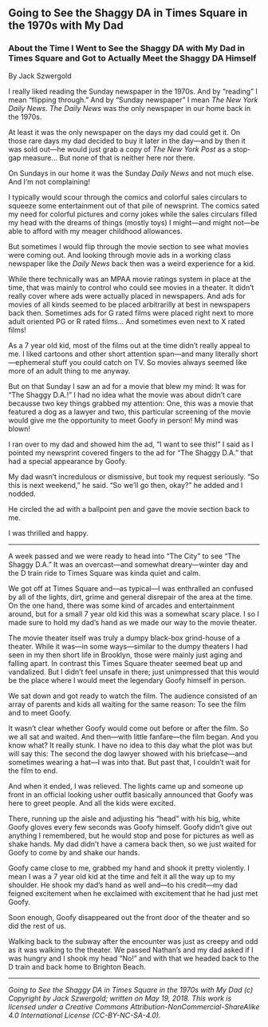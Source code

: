 ## Going to See the Shaggy DA in Times Square in the 1970s with My Dad
### About the Time I Went to See the Shaggy DA with My Dad in Times Square and Got to Actually Meet the Shaggy DA Himself

By Jack Szwergold

I really liked reading the Sunday newspaper in the 1970s. And by “reading” I mean “flipping through.” And by “Sunday newspaper” I mean *The New York Daily News*. *The Daily News* was the only newspaper in our home back in the 1970s.

At least it was the only newspaper on the days my dad could get it. On those rare days my dad decided to buy it later in the day—and by then it was sold out—he would just grab a copy of *The New York Post* as a stop-gap measure… But none of that is neither here nor there.

On Sundays in our home it was the Sunday *Daily News* and not much else. And I‘m not complaining!

I typically would scour through the comics and colorful sales circulars to squeeze some entertainment out of that pile of newsprint. The comics sated my need for colorful pictures and corny jokes while the sales circulars filled my head with the dreams of things (mostly toys) I might—and might not—be able to afford with my meager childhood allowances.

But sometimes I would flip through the movie section to see what movies were coming out. And looking through movie ads in a working class newspaper like the *Daily News* back then was a weird experience for a kid.

While there technically was an MPAA movie ratings system in place at the time, that was mainly to control who could see movies in a theater. It didn’t really cover where ads were actually placed in newspapers. And ads for movies of all kinds seemed to be placed arbitrarilly at best in newspapers back then. Sometimes ads for G rated films were placed right next to more adult oriented PG or R rated films… And sometimes even next to X rated films!

As a 7 year old kid, most of the films out at the time didn’t really appeal to me. I liked cartoons and other short attention span—and many literally short—ephemeral stuff you could catch on TV. So movies always seemed like more of an adult thing to me anyway.

But on that Sunday I saw an ad for a movie that blew my mind: It was for “The Shaggy D.A.!” I had no idea what the movie was about didn’t care becausse two key things grabbed my attention: One, this was a movie that featured a dog as a lawyer and two, this particular screening of the movie would give me the opportunity to meet Goofy in person! My mind was blown!

I ran over to my dad and showed him the ad, “I want to see this!” I said as I pointed my newsprint covered fingers to the ad for “The Shaggy D.A.” that had a special appearance by Goofy.

My dad wasn’t incredulous or dismissive, but took my request seriously. “So this is next weekend,” he said. “So we’ll go then, okay?” he added and I nodded.

He circled the ad with a ballpoint pen and gave the movie section back to me.

I was thrilled and happy.

***

A week passed and we were ready to head into “The City” to see “The Shaggy D.A.” It was an overcast—and somewhat dreary—winter day and the D train ride to Times Square was kinda quiet and calm.

We got off at Times Square and—as typical—I was enthralled an confused by all of the lights, dirt, grime and general disrepair of the area at the time. On the one hand, there was some kind of arcades and entertainment around, but for a small 7 year old kid this was a somewhat scary place. I so I made sure to hold my dad’s hand as we made our way to the movie theater.

The movie theater itself was truly a dumpy black-box grind-house of a theater. While it was—in some ways—similar to the dumpy theaters I had seen in my then short life in Brooklyn, those were mainly just aging and falling apart. In contrast this Times Square theater seemed beat up and vandalized. But I didn’t feel unsafe in there; just unimpressed that this would be the place where I would meet the legendary Goofy himself in person.

We sat down and got ready to watch the film. The audience consisted of an array of parents and kids all waiting for the same reason: To see the film and to meet Goofy.

It wasn’t clear whether Goofy would come out before or after the film. So we all sat and waited. And then—with little fanfare—the film began. And you know what? It really stunk. I have no idea to this day what the plot was but will say this: The second the dog lawyer showed with his briefcase—and sometimes wearing a hat—I was into that. But past that, I couldn’t wait for the film to end.

And when it ended, I was relieved. The lights came up and someone up front in an official looking usher outfit basically announced that Goofy was here to greet people. And all the kids were excited.

There, running up the aisle and adjusting his “head” with his big, white Goofy gloves every few seconds was Goofy himself. Goofy didn’t give out anything I remembered, but he would stop and pose for pictures as well as shake hands. My dad didn’t have a camera back then, so we just waited for Goofy to come by and shake our hands.

Goofy came close to me, grabbed my hand and shook it pretty violently. I mean I was a 7 year old kid at the time and felt it all the way up to my shoulder. He shook my dad’s hand as well and—to his credit—my dad feigned excitement when he exclaimed with excitement that he had just met Goofy.

Soon enough, Goofy disappeared out the front door of the theater and so did the rest of us.

Walking back to the subway after the encounter was just as creepy and odd as it was walking to the theater. We passed Nathan’s and my dad asked if I was hungry and I shook my head “No!” and with that we headed back to the D train and back home to Brighton Beach.

***

*Going to See the Shaggy DA in Times Square in the 1970s with My Dad (c) Copyright by Jack Szwergold; written on May 19, 2018. This work is licensed under a Creative Commons Attribution-NonCommercial-ShareAlike 4.0 International License (CC-BY-NC-SA-4.0).*